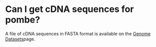 # Can I get cDNA sequences for pombe?
<!-- pombase_categories: Datasets,Querying/Searching,Sequence Retrieval -->

A file of cDNA sequences in FASTA format is available on the [Genome Datasets](/downloads/genome-datasets)page.

